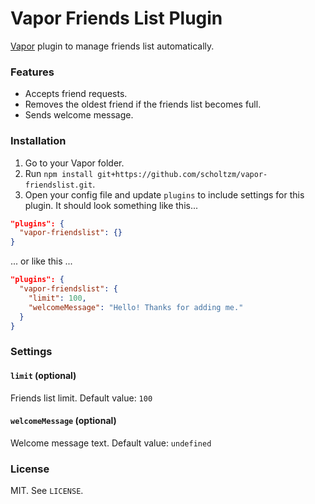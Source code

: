 # Vapor Friends List Plugin

[Vapor](https://github.com/scholtzm/vapor) plugin to manage friends list automatically.

### Features

- Accepts friend requests.
- Removes the oldest friend if the friends list becomes full.
- Sends welcome message.

### Installation

1. Go to your Vapor folder.
2. Run `npm install git+https://github.com/scholtzm/vapor-friendslist.git`.
3. Open your config file and update `plugins` to include settings for this plugin. It should look something like this...

```json
"plugins": {
  "vapor-friendslist": {}
}
```

... or like this ...


```json
"plugins": {
  "vapor-friendslist": {
    "limit": 100,
    "welcomeMessage": "Hello! Thanks for adding me."
  }
}
```

### Settings

#### `limit` (optional)

Friends list limit. Default value: `100`

#### `welcomeMessage` (optional)

Welcome message text. Default value: `undefined`

### License

MIT. See `LICENSE`.
